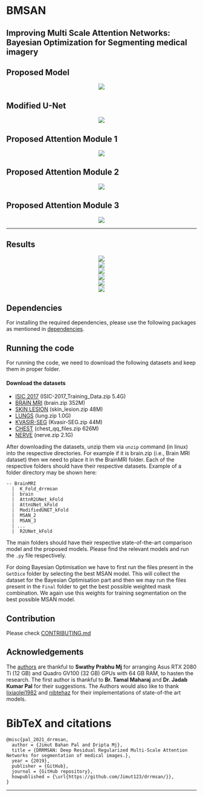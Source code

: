 # BMSAN
## Improving Multi Scale Attention Networks: Bayesian Optimization for Segmenting medical imagery




## Proposed Model

<center>
  <img src="https://github.com/Jimut123/bmsan/raw/main/docs/DRRMSAN_Model.png">
</center>



## Modified U-Net

<center>
  <img src="https://github.com/Jimut123/bmsan/raw/main/docs/Modified_UNet.png">
</center>



## Proposed Attention Module 1

<center>
  <img src="https://github.com/Jimut123/bmsan/raw/main/docs/Attention_Gate_1.png">
</center>



## Proposed Attention Module 2

<center>
  <img src="https://github.com/Jimut123/bmsan/raw/main/docs/Attention_Gate_2.png">
</center>



## Proposed Attention Module 3

<center>
  <img src="https://github.com/Jimut123/bmsan/raw/main/docs/Attention_Gate_3.png">
</center>


 ***
## Results

<center>
  <img src="https://github.com/Jimut123/bmsan/raw/main/docs/table_1.png">
</center>




<center>
  <img src="https://github.com/Jimut123/bmsan/raw/main/docs/table_3.png">
</center>



<center>
  <img src="https://github.com/Jimut123/bmsan/raw/main/docs/table_4.png">
</center>



<center>
  <img src="https://github.com/Jimut123/bmsan/raw/main/docs/table_5.png">
</center>


<center>
  <img src="https://github.com/Jimut123/bmsan/raw/main/docs/table_2.png">
</center>


<center>
  <img src="https://github.com/Jimut123/bmsan/raw/main/docs/fig_10.png">
</center>


## Dependencies
For installing the required dependencies, please use the following packages as mentioned in [dependencies](nvdia_env.txt).

## Running the code

For running the code, we need to download the following datasets and keep them in proper folder.

#### Download the datasets

* [ISIC 2017](https://drive.google.com/u/3/uc?id=1-PAttyqJLImKMdz0gTLM3soiWWvi8PAD) (ISIC-2017_Training_Data.zip 5.4G)
* [BRAIN MRI](https://drive.google.com/u/3/uc?id=1FO-LWzFiU__2jrYXOpHw53CeoaHVoZh9) (brain.zip 352M) 
* [SKIN LESION](https://drive.google.com/u/2/uc?id=1oPVUwkc4R_JgPUYkvVwGtUj6pHQw1bue) (skin_lesion.zip 48M)
* [LUNGS](https://drive.google.com/u/3/uc?id=1wkephfRzoFhrcRbz_7a97_muu8ecSJ9d) (lung.zip 1.0G)
* [KVASIR-SEG](https://drive.google.com/u/3/uc?id=1VzOUEvIyhmOGQUBGzfI7M8GMW2NjIFeH) (Kvasir-SEG.zip 44M)
* [CHEST](https://drive.google.com/u/2/uc?id=1OF4L6tHP-3cyVrK7NhWYnNTUWJBT4gDu) (chest_qq_files.zip 626M) 
* [NERVE](https://drive.google.com/u/3/uc?id=1-EQ_Tiu2m38143y_j0QgYs5Fj5-f6hit) (nerve.zip 2.1G)


After downloading the datasets, unzip them via ``unzip`` command (in linux) into the respective directories.
For example if it is brain.zip (i.e., Brain MRI dataset) then we need to place it in the BrainMRI
folder. Each of the respective folders should have their respective datasets. Example of a folder directory may
be shown here:

```
-- BrainMRI
  |  K_Fold_drrmsan
  |  brain
  |  AttnR2UNet_kFold
  |  AttnUNet_kFold
  |  ModifiedUNET_kFold
  |  MSAN_2
  |  MSAN_3
  | ...
  |  R2UNet_kFold
```

The main folders should have their respective state-of-the-art comparison model and the proposed models. Please find
the relevant models and run the `.py` file respectively.

For doing Bayesian Optimisation we have to first run the files present in the `GetDice` folder by selecting the best MSAN model.
This will collect the dataset for the Bayesian Optimisation part and then we may run the files present in the ``Final`` folder to get the
best possible weighted mask combination. We again use this weights for training segmentation on the best possible MSAN model.


## Contribution

Please check [CONTRIBUTING.md](https://github.com/Jimut123/drrmsan/blob/main/CONTRIBUTING.md)



## Acknowledgements

The [authors](https://github.com/Jimut123/drrmsan/blob/main/AUTHORS.md) are thankful to **Swathy Prabhu Mj** for arranging Asus RTX 2080 Ti (12 GB) and Quadro GV100 (32 GB) GPUs with 64 GB RAM,  to hasten the research. The first author is thankful to **Br. Tamal Maharaj** and **Dr. Jadab Kumar Pal** for their suggestions. The Authors would also like to thank [lixiaolei1982](https://github.com/lixiaolei1982/Keras-Implementation-of-U-Net-R2U-Net-Attention-U-Net-Attention-R2U-Net.-) and [nibtehaz](https://github.com/nibtehaz/MultiResUNet) for their implementations of state-of-the art models. 


# BibTeX and citations

```
@misc{pal_2021_drrmsan,
  author = {Jimut Bahan Pal and Dripta Mj},
  title = {DRRMSAN: Deep Residual Regularized Multi-Scale Attention Networks for segmentation of medical images.},
  year = {2019},
  publisher = {GitHub},
  journal = {GitHub repository},
  howpublished = {\url{https://github.com/Jimut123/drrmsan/}},
}
```
***
